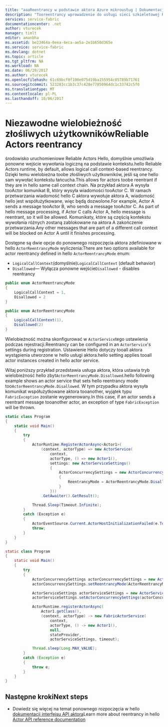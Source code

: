 ```yaml
---
title: "aaaReentrancy w podstawie aktora Azure mikrousług | Dokumentacja firmy Microsoft"
description: "Tooreentrancy wprowadzenie do usługi sieci szkieletowej Reliable Actors"
services: service-fabric
documentationcenter: .net
author: vturecek
manager: timlt
editor: amanbha
ms.assetid: be23464a-0eea-4eca-ae5a-2e1b650d365e
ms.service: service-fabric
ms.devlang: dotnet
ms.topic: article
ms.tgt_pltfrm: NA
ms.workload: NA
ms.date: 06/29/2017
ms.author: vturecek
ms.openlocfilehash: 61c69bcf0f100e075d19ba155954c05789b71761
ms.sourcegitcommit: 523283cc1b3c37c428e77850964dc1c33742c5f0
ms.translationtype: MT
ms.contentlocale: pl-PL
ms.lasthandoff: 10/06/2017
---
```

# <a name="reliable-actors-reentrancy"></a><span data-ttu-id="2d2f2-103">Niezawodne wielobieżność złośliwych użytkowników</span><span class="sxs-lookup"><span data-stu-id="2d2f2-103">Reliable Actors reentrancy</span></span>
<span data-ttu-id="2d2f2-104">środowisko uruchomieniowe Reliable Actors Hello, domyślnie umożliwia ponowne wejście wywołania logiczną na podstawie kontekstu.</span><span class="sxs-lookup"><span data-stu-id="2d2f2-104">hello Reliable Actors runtime, by default, allows logical call context-based reentrancy.</span></span> <span data-ttu-id="2d2f2-105">Dzięki temu wielobieżna toobe złośliwych użytkowników, jeśli są one hello sam wywołać kontekstu łańcucha.</span><span class="sxs-lookup"><span data-stu-id="2d2f2-105">This allows for actors toobe reentrant if they are in hello same call context chain.</span></span> <span data-ttu-id="2d2f2-106">Na przykład aktora A wysyła tooActor komunikat B, który wysyła wiadomości tooActor C. W ramach przetwarzania wiadomość hello C aktora wywołuje aktora A, wiadomość hello jest współużytkowane, więc będą dozwolone.</span><span class="sxs-lookup"><span data-stu-id="2d2f2-106">For example, Actor A sends a message tooActor B, who sends a message tooActor C. As part of hello message processing, if Actor C calls Actor A, hello message is reentrant, so it will be allowed.</span></span> <span data-ttu-id="2d2f2-107">Komunikaty, które są częścią kontekstu wywołania różnych zostaną zablokowane na aktora A zakończenie przetwarzania.</span><span class="sxs-lookup"><span data-stu-id="2d2f2-107">Any other messages that are part of a different call context will be blocked on Actor A until it finishes processing.</span></span>

<span data-ttu-id="2d2f2-108">Dostępne są dwie opcje do ponownego rozpoczęcia aktora zdefiniowane w hello `ActorReentrancyMode` wyliczenia:</span><span class="sxs-lookup"><span data-stu-id="2d2f2-108">There are two options available for actor reentrancy defined in hello `ActorReentrancyMode` enum:</span></span>

* <span data-ttu-id="2d2f2-109">`LogicalCallContext`(domyślnie)</span><span class="sxs-lookup"><span data-stu-id="2d2f2-109">`LogicalCallContext` (default behavior)</span></span>
* <span data-ttu-id="2d2f2-110">`Disallowed`— Wyłącza ponowne wejście</span><span class="sxs-lookup"><span data-stu-id="2d2f2-110">`Disallowed` - disables reentrancy</span></span>

```csharp
public enum ActorReentrancyMode
{
    LogicalCallContext = 1,
    Disallowed = 2
}
```
```Java
public enum ActorReentrancyMode
{
    LogicalCallContext(1),
    Disallowed(2)
}
```
<span data-ttu-id="2d2f2-111">Wielobieżność można skonfigurować w `ActorService`tego ustawienia podczas rejestracji.</span><span class="sxs-lookup"><span data-stu-id="2d2f2-111">Reentrancy can be configured in an `ActorService`'s settings during registration.</span></span> <span data-ttu-id="2d2f2-112">Ustawienie Hello dotyczy tooall aktora wystąpienia utworzone w hello usługi aktora.</span><span class="sxs-lookup"><span data-stu-id="2d2f2-112">hello setting applies tooall actor instances created in hello actor service.</span></span>

<span data-ttu-id="2d2f2-113">Witaj poniższy przykład przedstawia usługa aktora, która ustawia tryb wielobieżność hello zbyt`ActorReentrancyMode.Disallowed`.</span><span class="sxs-lookup"><span data-stu-id="2d2f2-113">hello following example shows an actor service that sets hello reentrancy mode too`ActorReentrancyMode.Disallowed`.</span></span> <span data-ttu-id="2d2f2-114">W tym przypadku aktora wysyła komunikat współużytkowane aktora tooanother, wyjątek typu `FabricException` zostanie wygenerowany.</span><span class="sxs-lookup"><span data-stu-id="2d2f2-114">In this case, if an actor sends a reentrant message tooanother actor, an exception of type `FabricException` will be thrown.</span></span>

```csharp
static class Program
{
    static void Main()
    {
        try
        {
            ActorRuntime.RegisterActorAsync<Actor1>(
                (context, actorType) => new ActorService(
                    context,
                    actorType, () => new Actor1(),
                    settings: new ActorServiceSettings()
                    {
                        ActorConcurrencySettings = new ActorConcurrencySettings()
                        {
                            ReentrancyMode = ActorReentrancyMode.Disallowed
                        }
                    }))
                .GetAwaiter().GetResult();

            Thread.Sleep(Timeout.Infinite);
        }
        catch (Exception e)
        {
            ActorEventSource.Current.ActorHostInitializationFailed(e.ToString());
            throw;
        }
    }
}
```
```Java
static class Program
{
    static void Main()
    {
        try
        {
            ActorConcurrencySettings actorConcurrencySettings = new ActorConcurrencySettings();
            actorConcurrencySettings.setReentrancyMode(ActorReentrancyMode.Disallowed);

            ActorServiceSettings actorServiceSettings = new ActorServiceSettings();
            actorServiceSettings.setActorConcurrencySettings(actorConcurrencySettings);

            ActorRuntime.registerActorAsync(
                Actor1.getClass(),
                (context, actorType) -> new FabricActorService(
                    context,
                    actorType, () -> new Actor1(),
                    null,
                    stateProvider,
                    actorServiceSettings, timeout);

            Thread.sleep(Long.MAX_VALUE);
        }
        catch (Exception e)
        {
            throw e;
        }
    }
}
```


## <a name="next-steps"></a><span data-ttu-id="2d2f2-115">Następne kroki</span><span class="sxs-lookup"><span data-stu-id="2d2f2-115">Next steps</span></span>
* <span data-ttu-id="2d2f2-116">Dowiedz się więcej na temat ponownego rozpoczęcia w hello [dokumentacji interfejsu API aktora](https://msdn.microsoft.com/library/azure/dn971626.aspx)</span><span class="sxs-lookup"><span data-stu-id="2d2f2-116">Learn more about reentrancy in hello [Actor API reference documentation](https://msdn.microsoft.com/library/azure/dn971626.aspx)</span></span>
